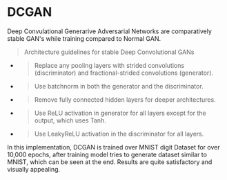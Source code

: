# DCGAN
Deep Convulational Generarive Adversarial Networks are comparatively stable GAN's while training compared to Normal GAN.

> Architecture guidelines for stable Deep Convolutional GANs

*   > Replace any pooling layers with strided convolutions (discriminator) and fractional-strided convolutions (generator).
*   > Use batchnorm in both the generator and the discriminator.
*   > Remove fully connected hidden layers for deeper architectures.
*   > Use ReLU activation in generator for all layers except for the output, which uses Tanh.
*   > Use LeakyReLU activation in the discriminator for all layers.


In this implementation, DCGAN is trained over MNIST digit Dataset for over 10,000 epochs, after training model tries to generate dataset similar to MNIST, which can be seen at the end. Results are quite satisfactory and visually appealing.




